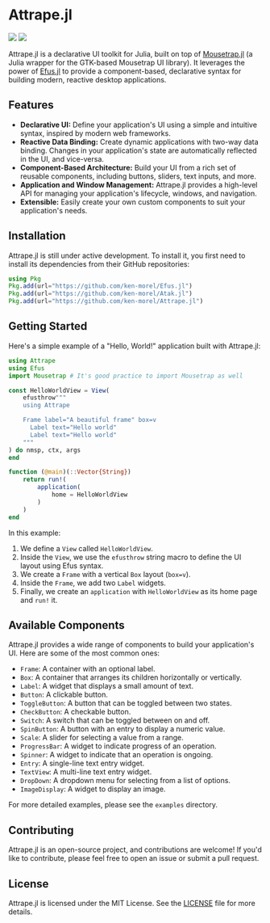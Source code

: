# Attrape.jl

[![][img-stable]][doc-stable] [![][img-dev]][doc-dev]

[img-stable]: https://img.shields.io/badge/docs-stable-blue.svg
[doc-stable]: https://github.com/ken-morel/Attrape.jl

[img-dev]: https://img.shields.io/badge/docs-dev-blue.svg
[doc-dev]: https://github.com/ken-morel/Attrape.jl

Attrape.jl is a declarative UI toolkit for Julia, built on top of [Mousetrap.jl](https://github.com/clemapfel/mousetrap.jl) (a Julia wrapper for the GTK-based Mousetrap UI library). It leverages the power of [Efus.jl](https://github.com/ken-morel/Efus.jl) to provide a component-based, declarative syntax for building modern, reactive desktop applications.

## Features

- **Declarative UI:** Define your application's UI using a simple and intuitive syntax, inspired by modern web frameworks.
- **Reactive Data Binding:** Create dynamic applications with two-way data binding. Changes in your application's state are automatically reflected in the UI, and vice-versa.
- **Component-Based Architecture:** Build your UI from a rich set of reusable components, including buttons, sliders, text inputs, and more.
- **Application and Window Management:** Attrape.jl provides a high-level API for managing your application's lifecycle, windows, and navigation.
- **Extensible:** Easily create your own custom components to suit your application's needs.

## Installation

Attrape.jl is still under active development. To install it, you first need to install its dependencies from their GitHub repositories:

```julia
using Pkg
Pkg.add(url="https://github.com/ken-morel/Efus.jl")
Pkg.add(url="https://github.com/ken-morel/Atak.jl")
Pkg.add(url="https://github.com/ken-morel/Attrape.jl")
```

## Getting Started

Here's a simple example of a "Hello, World!" application built with Attrape.jl:

```julia
using Attrape
using Efus
import Mousetrap # It's good practice to import Mousetrap as well

const HelloWorldView = View(
    efusthrow"""
    using Attrape

    Frame label="A beautiful frame" box=v
      Label text="Hello world"
      Label text="Hello world"
    """
) do nmsp, ctx, args
end

function (@main)(::Vector{String})
    return run!(
        application(
            home = HelloWorldView
        )
    )
end
```

In this example:

1.  We define a `View` called `HelloWorldView`.
2.  Inside the `View`, we use the `efusthrow` string macro to define the UI layout using Efus syntax.
3.  We create a `Frame` with a vertical `Box` layout (`box=v`).
4.  Inside the `Frame`, we add two `Label` widgets.
5.  Finally, we create an `application` with `HelloWorldView` as its home page and `run!` it.

## Available Components

Attrape.jl provides a wide range of components to build your application's UI. Here are some of the most common ones:

- `Frame`: A container with an optional label.
- `Box`: A container that arranges its children horizontally or vertically.
- `Label`: A widget that displays a small amount of text.
- `Button`: A clickable button.
- `ToggleButton`: A button that can be toggled between two states.
- `CheckButton`: A checkable button.
- `Switch`: A switch that can be toggled between on and off.
- `SpinButton`: A button with an entry to display a numeric value.
- `Scale`: A slider for selecting a value from a range.
- `ProgressBar`: A widget to indicate progress of an operation.
- `Spinner`: A widget to indicate that an operation is ongoing.
- `Entry`: A single-line text entry widget.
- `TextView`: A multi-line text entry widget.
- `DropDown`: A dropdown menu for selecting from a list of options.
- `ImageDisplay`: A widget to display an image.

For more detailed examples, please see the `examples` directory.

## Contributing

Attrape.jl is an open-source project, and contributions are welcome! If you'd like to contribute, please feel free to open an issue or submit a pull request.

## License

Attrape.jl is licensed under the MIT License. See the [LICENSE](LICENSE) file for more details.